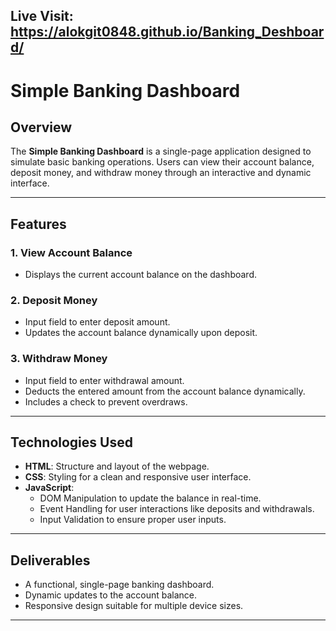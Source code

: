  ## Live Visit: https://alokgit0848.github.io/Banking_Deshboard/


 # Simple Banking Dashboard

## Overview
The **Simple Banking Dashboard** is a single-page application designed to simulate basic banking operations. Users can view their account balance, deposit money, and withdraw money through an interactive and dynamic interface.

---

## Features

### 1. **View Account Balance**
- Displays the current account balance on the dashboard.

### 2. **Deposit Money**
- Input field to enter deposit amount.  
- Updates the account balance dynamically upon deposit.  

### 3. **Withdraw Money**
- Input field to enter withdrawal amount.  
- Deducts the entered amount from the account balance dynamically.  
- Includes a check to prevent overdraws.  

---

## Technologies Used
- **HTML**: Structure and layout of the webpage.  
- **CSS**: Styling for a clean and responsive user interface.  
- **JavaScript**:  
  - DOM Manipulation to update the balance in real-time.  
  - Event Handling for user interactions like deposits and withdrawals.  
  - Input Validation to ensure proper user inputs.  

---

## Deliverables
- A functional, single-page banking dashboard.  
- Dynamic updates to the account balance.  
- Responsive design suitable for multiple device sizes.  

---
